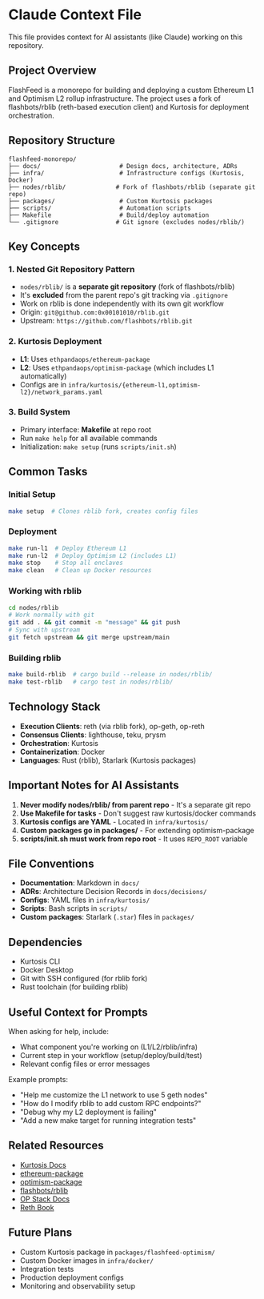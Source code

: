 # Claude Context File

This file provides context for AI assistants (like Claude) working on this repository.

## Project Overview

FlashFeed is a monorepo for building and deploying a custom Ethereum L1 and Optimism L2 rollup infrastructure. The project uses a fork of flashbots/rblib (reth-based execution client) and Kurtosis for deployment orchestration.

## Repository Structure

```
flashfeed-monorepo/
├── docs/                      # Design docs, architecture, ADRs
├── infra/                     # Infrastructure configs (Kurtosis, Docker)
├── nodes/rblib/              # Fork of flashbots/rblib (separate git repo)
├── packages/                  # Custom Kurtosis packages
├── scripts/                   # Automation scripts
├── Makefile                   # Build/deploy automation
└── .gitignore                # Git ignore (excludes nodes/rblib/)
```

## Key Concepts

### 1. Nested Git Repository Pattern

- `nodes/rblib/` is a **separate git repository** (fork of flashbots/rblib)
- It's **excluded** from the parent repo's git tracking via `.gitignore`
- Work on rblib is done independently with its own git workflow
- Origin: `git@github.com:0x00101010/rblib.git`
- Upstream: `https://github.com/flashbots/rblib.git`

### 2. Kurtosis Deployment

- **L1**: Uses `ethpandaops/ethereum-package`
- **L2**: Uses `ethpandaops/optimism-package` (which includes L1 automatically)
- Configs are in `infra/kurtosis/{ethereum-l1,optimism-l2}/network_params.yaml`

### 3. Build System

- Primary interface: **Makefile** at repo root
- Run `make help` for all available commands
- Initialization: `make setup` (runs `scripts/init.sh`)

## Common Tasks

### Initial Setup
```bash
make setup  # Clones rblib fork, creates config files
```

### Deployment
```bash
make run-l1  # Deploy Ethereum L1
make run-l2  # Deploy Optimism L2 (includes L1)
make stop    # Stop all enclaves
make clean   # Clean up Docker resources
```

### Working with rblib
```bash
cd nodes/rblib
# Work normally with git
git add . && git commit -m "message" && git push
# Sync with upstream
git fetch upstream && git merge upstream/main
```

### Building rblib
```bash
make build-rblib  # cargo build --release in nodes/rblib/
make test-rblib   # cargo test in nodes/rblib/
```

## Technology Stack

- **Execution Clients**: reth (via rblib fork), op-geth, op-reth
- **Consensus Clients**: lighthouse, teku, prysm
- **Orchestration**: Kurtosis
- **Containerization**: Docker
- **Languages**: Rust (rblib), Starlark (Kurtosis packages)

## Important Notes for AI Assistants

1. **Never modify nodes/rblib/ from parent repo** - It's a separate git repo
2. **Use Makefile for tasks** - Don't suggest raw kurtosis/docker commands
3. **Kurtosis configs are YAML** - Located in `infra/kurtosis/`
4. **Custom packages go in packages/** - For extending optimism-package
5. **scripts/init.sh must work from repo root** - It uses `REPO_ROOT` variable

## File Conventions

- **Documentation**: Markdown in `docs/`
- **ADRs**: Architecture Decision Records in `docs/decisions/`
- **Configs**: YAML files in `infra/kurtosis/`
- **Scripts**: Bash scripts in `scripts/`
- **Custom packages**: Starlark (`.star`) files in `packages/`

## Dependencies

- Kurtosis CLI
- Docker Desktop
- Git with SSH configured (for rblib fork)
- Rust toolchain (for building rblib)

## Useful Context for Prompts

When asking for help, include:
- What component you're working on (L1/L2/rblib/infra)
- Current step in your workflow (setup/deploy/build/test)
- Relevant config files or error messages

Example prompts:
- "Help me customize the L1 network to use 5 geth nodes"
- "How do I modify rblib to add custom RPC endpoints?"
- "Debug why my L2 deployment is failing"
- "Add a new make target for running integration tests"

## Related Resources

- [Kurtosis Docs](https://docs.kurtosis.com)
- [ethereum-package](https://github.com/ethpandaops/ethereum-package)
- [optimism-package](https://github.com/ethpandaops/optimism-package)
- [flashbots/rblib](https://github.com/flashbots/rblib)
- [OP Stack Docs](https://docs.optimism.io/stack/getting-started)
- [Reth Book](https://reth.rs)

## Future Plans

- Custom Kurtosis package in `packages/flashfeed-optimism/`
- Custom Docker images in `infra/docker/`
- Integration tests
- Production deployment configs
- Monitoring and observability setup
